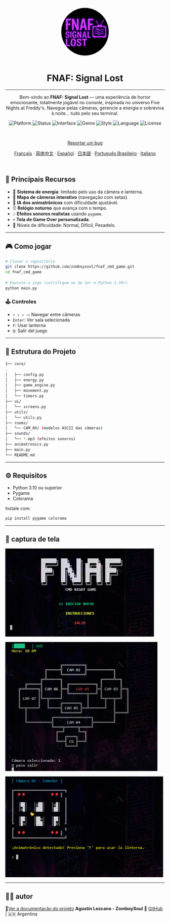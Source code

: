 
<p align="center">
  <img
    src="../assets/logo.png"
    alt="FNAF: Signal Lost Logo"
    style="border: 2px solid white; border-radius: 5000px; width: 150px; height:150px; padding:10px;" />
</p>

<h1 align="center">FNAF: Signal Lost</h1>

---

<p align="center">
  Bem-vindo ao <strong>FNAF: Signal Lost</strong> — uma experiência de horror emocionante, totalmente jogável no console, inspirada no universo Five Nights at Freddy's.  
  Navegue pelas câmeras, gerencie a energia e sobreviva à noite… tudo pelo seu terminal.
</p>

<p align="center">
  <img alt="Platform" src="https://img.shields.io/badge/platform-python-00ffff?logo=python&logoColor=000000" />
  <img alt="Status" src="https://img.shields.io/badge/status-in%20development-ff00ff" />
  <img alt="Interface" src="https://img.shields.io/badge/interface-command%20line-ff007f?logo=windows-terminal&logoColor=white" />
  <img alt="Genre" src="https://img.shields.io/badge/genre-horror-ff1a1a" />
  <img alt="Style" src="https://img.shields.io/badge/style-text--based-6666ff" />
  <img alt="Language" src="https://img.shields.io/badge/lang-es-cc00ff" />
  <img alt="License" src="https://img.shields.io/github/license/ZomboySoul/fnaf_signal_lost" />
</p>

<br>

<p align="center">
  <a href="https://github.com/ZomboySoul/fnaf_signal_lost/issues/new?assignees=&labels=bug&projects=&template=bug_report.yml" target="_blank" rel="noopener noreferrer">
  Reportar um bug
  </a>
</p>

<p align="center">
  <a href="./README_fr.md">Français</a> ·  
  <a href="./README_cn.md">简体中文</a> ·
  <a href="./README_es.md">Español</a> ·
  <a href="./README_ja.md">日本語</a> ·
  <a href="./README_pt-BR.md">Português Brasileiro</a> ·
  <a href="./README_it.md">Italiano</a>
</p>

<br>

## 🧠 Principais Recursos

- 🔦 **Sistema de energia**: limitado pelo uso da câmera e lanterna.
- 🎥 **Mapa de câmeras interativo** (navegação com setas).
- 🤖 **IA dos animatrônicos** com dificuldade ajustável.
- ⏰ **Relógio noturno** que avança com o tempo.
- 🎶 **Efeitos sonoros realistas** usando `pygame`.
- 💀 **Tela de Game Over personalizada**.
- 🌙 Níveis de dificuldade: Normal, Difícil, Pesadelo.

---

## 🎮 Como jogar

```bash
# Clonar o repositório
git clone https://github.com/zomboysoul/fnaf_cmd_game.git
cd fnaf_cmd_game

# Execute o jogo (certifique-se de ter o Python 3.10+)
python main.py
```

### 🕹️ Controles

- `↑ ↓ ← →`: Navegar entre câmeras
- `Enter`: Ver sala selecionada
- `F`: Usar lanterna
- `Q`: Salir del juego

---

## 📁 Estrutura do Projeto

```bash
├── core/
.
│   ├── config.py
│   ├── energy.py
│   ├── game_engine.py
│   ├── movement.py
│   └── timers.py
├── ui/
│   └── screens.py
├── utils/
│   └── utils.py
├── rooms/
│   └── CAM_0X/ (modelos ASCII das câmeras)
├── sounds/
│   └── *.mp3 (efeitos sonoros)
├── animatronics.py
├── main.py
└── README.md
```

---

## ⚙️ Requisitos

- Python 3.10 ou superior
- Pygame
- Colorama

Instale com:

```bash
pip install pygame colorama
```

---

## 📸 captura de tela

![FNAF: Signal Lost Menu](../assets/menu.png)

![FNAF: Signal Lost Map](../assets/map.png)

![FNAF: Signal Lost Camara](../assets/camara.png)

---

## 🧑‍💻 autor

📄[Ver a documentação do projeto](https://zomboysoul.github.io/fnaf_signal_lost/)
**Agustín Lezcano - ZomboySoul**
🔗 [GitHub](https://github.com/ZomboySoul) | 🇦🇷 Argentina
